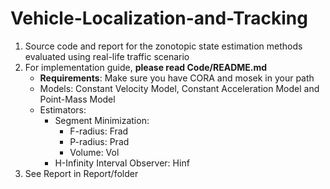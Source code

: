 # Vehicle-Localization-and-Tracking

1. Source code and report for the zonotopic state estimation methods evaluated using real-life traffic scenario
2. For implementation guide, **please read Code/README.md**
	- **Requirements**: Make sure you have CORA and mosek in your path 
	- Models: Constant Velocity Model, Constant Acceleration Model and Point-Mass Model
	- Estimators: 
		- Segment Minimization:
			- F-radius: Frad
			- P-radius: Prad
			- Volume: Vol
		- H-Infinity Interval Observer: Hinf
3. See Report in Report/folder

